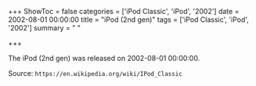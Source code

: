 +++
ShowToc = false
categories = ['iPod Classic', 'iPod', '2002']
date = 2002-08-01 00:00:00
title = "iPod (2nd gen)"
tags = ['iPod Classic', 'iPod', '2002']
summary = " "

+++

The iPod (2nd gen) was released on 2002-08-01 00:00:00.

Source: `https://en.wikipedia.org/wiki/IPod_Classic`



